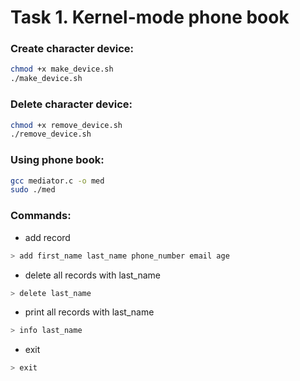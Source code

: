 # Task 1. Kernel-mode phone book

### Create character device:
```sh
chmod +x make_device.sh
./make_device.sh
```
### Delete character device:
```sh
chmod +x remove_device.sh
./remove_device.sh
```
### Using phone book:
```sh
gcc mediator.c -o med
sudo ./med
```

### Commands:
+ add record
```sh
> add first_name last_name phone_number email age
```
+ delete all records with last_name
```sh
> delete last_name
```
+ print all records with last_name
```sh
> info last_name
```
+ exit
```sh
> exit
```
